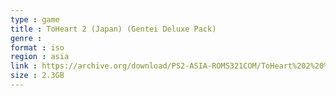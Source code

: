 ```yaml
---
type : game
title : ToHeart 2 (Japan) (Gentei Deluxe Pack)
genre : 
format : iso
region : asia
link : https://archive.org/download/PS2-ASIA-ROMS321COM/ToHeart%202%20%28Japan%29%20%28Gentei%20Deluxe%20Pack%29.7z
size : 2.3GB
---
```

